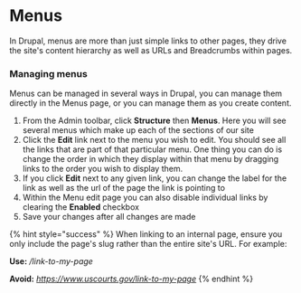# Menus

In Drupal, menus are more than just simple links to other pages, they drive the site's content hierarchy as well as URLs and Breadcrumbs within pages.

### Managing menus

Menus can be managed in several ways in Drupal, you can manage them directly in the Menus page, or you can manage them as you create content.

1. From the Admin toolbar, click **Structure** then **Menus**. Here you will see several menus which make up each of the sections of our site
2. Click the **Edit** link next to the menu you wish to edit. You should see all the links that are part of that particular menu. One thing you can do is change the order in which they display within that menu by dragging links to the order you wish to display them.
3. If you click **Edit** next to any given link, you can change the label for the link as well as the url of the page the link is pointing to
4. Within the Menu edit page you can also disable individual links by clearing the **Enabled** checkbox
5. Save your changes after all changes are made



{% hint style="success" %}
When linking to an internal page, ensure you only include the page's slug rather than the entire site's URL.  For example:

**Use:** _/link-to-my-page_

**Avoid:** _https://www.uscourts.gov/link-to-my-page_
{% endhint %}
